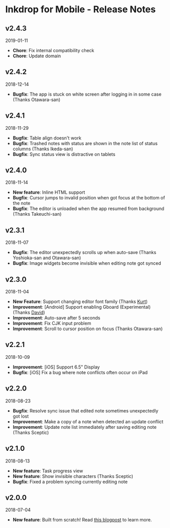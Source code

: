 # Inkdrop for Mobile - Release Notes

## v2.4.3
2019-01-11

* **Chore**: Fix internal compatibility check
* **Chore**: Update domain

## v2.4.2
2018-12-14

* **Bugfix**: The app is stuck on white screen after logging in in some case (Thanks Otawara-san)

## v2.4.1
2018-11-29

* **Bugfix**: Table align doesn't work
* **Bugfix**: Trashed notes with status are shown in the note list of status columns (Thanks Ikeda-san)
* **Bugfix**: Sync status view is distractive on tablets

## v2.4.0
2018-11-14

* **New feature**: Inline HTML support
* **Bugfix**: Cursor jumps to invalid position when got focus at the bottom of the note
* **Bugfix**: The editor is unloaded when the app resumed from background (Thanks Takeuchi-san)

## v2.3.1
2018-11-07

* **Bugfix**: The editor unexpectedly scrolls up when auto-save (Thanks Yoshioka-san and Otawara-san)
* **Bugfix**: Image widgets become invisible when editing note got synced

## v2.3.0
2018-11-04

* **New Feature**: Support changing editor font family (Thanks [Kurt](https://forum.inkdrop.info/t/ios-app-font/790))
* **Improvement**: [Android] Support enabling Gboard (Experimental) (Thanks [David](https://forum.inkdrop.info/t/android-version-disables-glide-typing-on-google-keyboard/644))
* **Improvement**: Auto-save after 5 seconds
* **Improvement**: Fix CJK input problem
* **Improvement**: Scroll to cursor position on focus (Thanks Otawara-san)

## v2.2.1
2018-10-09

* **Improvement**: [iOS] Support 6.5" Display
* **Bugfix**: [iOS] Fix a bug where note conflicts often occur on iPad

## v2.2.0
2018-08-23

* **Bugfix**: Resolve sync issue that edited note sometimes unexpectedly got lost
* **Improvement**: Make a copy of a note when detected an update conflict
* **Improvement**: Update note list immediately after saving editing note (Thanks Sceptic)

## v2.1.0
2018-08-13

* **New feature**: Task progress view
* **New feature**: Show invisible characters (Thanks Sceptic)
* **Bugfix**: Fixed a problem syncing currently editing note

## v2.0.0
2018-07-04

* **New feature**: Built from scratch! Read [this blogpost](https://blog.inkdrop.info/inkdrop-mobile-v2-has-been-released-4b0b69bba7f0) to learn more.
